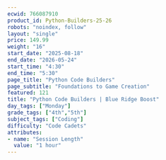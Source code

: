 ```yaml
---
ecwid: 766087910
product_id: Python-Builders-25-26
robots: "noindex, follow"
layout: "single"
price: 149.99
weight: "16"
start_date: "2025-08-18"
end_date: "2026-05-24"
start_time: "4:30"
end_time: "5:30"
page_title: "Python Code Builders"
page_subtitle: "Foundations to Game Creation"
featured: 121
title: "Python Code Builders | Blue Ridge Boost"
day_tags: ["Monday"]
grade_tags: ["4th","5th"]
subject_tags: ["Coding"]
difficulty: "Code Cadets"
attributes:
- name: "Session Length"
  value: "1 hour"
---
```

